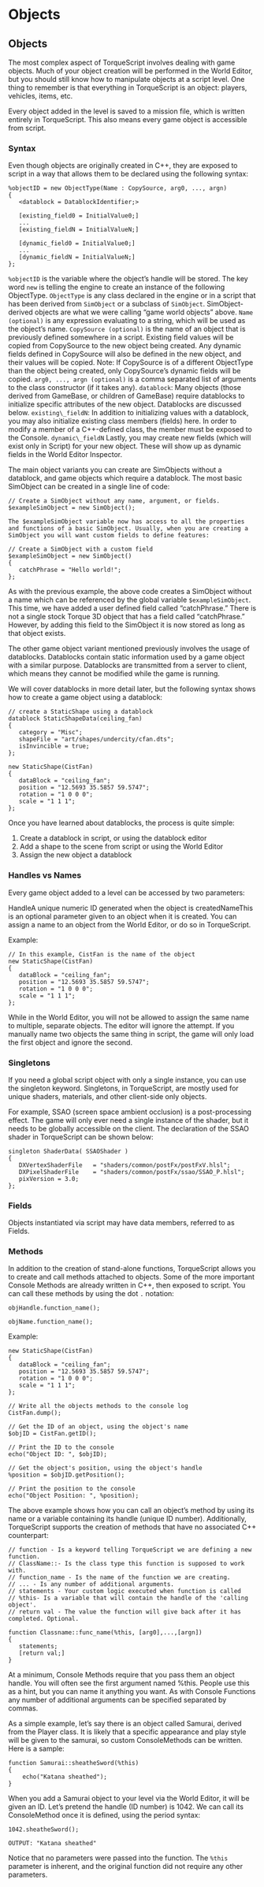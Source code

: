 # Objects

## Objects

The most complex aspect of TorqueScript involves dealing with game objects. Much of your object creation will be performed in the World Editor, but you should still know how to manipulate objects at a script level. One thing to remember is that everything in TorqueScript is an object: players, vehicles, items, etc.

Every object added in the level is saved to a mission file, which is written entirely in TorqueScript. This also means every game object is accessible from script.

### Syntax

Even though objects are originally created in C++, they are exposed to script in a way that allows them to be declared using the following syntax:

```clike
%objectID = new ObjectType(Name : CopySource, arg0, ..., argn)
{
   <datablock = DatablockIdentifier;>

   [existing_field0 = InitialValue0;]
   ...
   [existing_fieldN = InitialValueN;]

   [dynamic_field0 = InitialValue0;]
   ...
   [dynamic_fieldN = InitialValueN;]
};
```

&#x20;

`%objectID` is the variable where the object’s handle will be stored. The key word `new` is telling the engine to create an instance of the following ObjectType. `ObjectType` is any class declared in the engine or in a script that has been derived from `SimObject` or a subclass of `SimObject`. SimObject-derived objects are what we were calling “game world objects” above. `Name (optional)` is any expression evaluating to a string, which will be used as the object’s name. `CopySource (optional)` is the name of an object that is previously defined somewhere in a script. Existing field values will be copied from CopySource to the new object being created. Any dynamic fields defined in CopySource will also be defined in the new object, and their values will be copied. Note: If CopySource is of a different ObjectType than the object being created, only CopySource’s dynamic fields will be copied. `arg0, ..., argn (optional)` is a comma separated list of arguments to the class constructor (if it takes any). `datablock`: Many objects (those derived from GameBase, or children of GameBase) require datablocks to initialize specific attributes of the new object. Datablocks are discussed below. `existing\_fieldN`: In addition to initializing values with a datablock, you may also initialize existing class members (fields) here. In order to modify a member of a C++-defined class, the member must be exposed to the Console. `dynamic\_fieldN` Lastly, you may create new fields (which will exist only in Script) for your new object. These will show up as dynamic fields in the World Editor Inspector.

The main object variants you can create are SimObjects without a datablock, and game objects which require a datablock. The most basic SimObject can be created in a single line of code:



```clike
// Create a SimObject without any name, argument, or fields.
$exampleSimObject = new SimObject();

The $exampleSimObject variable now has access to all the properties and functions of a basic SimObject. Usually, when you are creating a SimObject you will want custom fields to define features:

// Create a SimObject with a custom field
$exampleSimObject = new SimObject()
{
   catchPhrase = "Hello world!";
};
```



As with the previous example, the above code creates a SimObject without a name which can be referenced by the global variable `$exampleSimObject`. This time, we have added a user defined field called “catchPhrase.” There is not a single stock Torque 3D object that has a field called “catchPhrase.” However, by adding this field to the SimObject it is now stored as long as that object exists.

The other game object variant mentioned previously involves the usage of datablocks. Datablocks contain static information used by a game object with a similar purpose. Datablocks are transmitted from a server to client, which means they cannot be modified while the game is running.

We will cover datablocks in more detail later, but the following syntax shows how to create a game object using a datablock:

```clike
// create a StaticShape using a datablock
datablock StaticShapeData(ceiling_fan)
{
   category = "Misc";
   shapeFile = "art/shapes/undercity/cfan.dts";
   isInvincible = true;
};

new StaticShape(CistFan)
{
   dataBlock = "ceiling_fan";
   position = "12.5693 35.5857 59.5747";
   rotation = "1 0 0 0";
   scale = "1 1 1";
};
```

&#x20;

Once you have learned about datablocks, the process is quite simple:

1. Create a datablock in script, or using the datablock editor
2. Add a shape to the scene from script or using the World Editor
3. Assign the new object a datablock

### Handles vs Names

Every game object added to a level can be accessed by two parameters:

HandleA unique numeric ID generated when the object is createdNameThis is an optional parameter given to an object when it is created. You can assign a name to an object from the World Editor, or do so in TorqueScript.

Example:

```clike
// In this example, CistFan is the name of the object
new StaticShape(CistFan)
{
   dataBlock = "ceiling_fan";
   position = "12.5693 35.5857 59.5747";
   rotation = "1 0 0 0";
   scale = "1 1 1";
};
```

&#x20;

While in the World Editor, you will not be allowed to assign the same name to multiple, separate objects. The editor will ignore the attempt. If you manually name two objects the same thing in script, the game will only load the first object and ignore the second.

### Singletons

If you need a global script object with only a single instance, you can use the singleton keyword. Singletons, in TorqueScript, are mostly used for unique shaders, materials, and other client-side only objects.

For example, SSAO (screen space ambient occlusion) is a post-processing effect. The game will only ever need a single instance of the shader, but it needs to be globally accessible on the client. The declaration of the SSAO shader in TorqueScript can be shown below:

```clike
singleton ShaderData( SSAOShader )
{
   DXVertexShaderFile   = "shaders/common/postFx/postFxV.hlsl";
   DXPixelShaderFile    = "shaders/common/postFx/ssao/SSAO_P.hlsl";
   pixVersion = 3.0;
};
```

&#x20;

### Fields

Objects instantiated via script may have data members, referred to as Fields.

### Methods

In addition to the creation of stand-alone functions, TorqueScript allows you to create and call methods attached to objects. Some of the more important Console Methods are already written in C++, then exposed to script. You can call these methods by using the dot `.` notation:

```clike
objHandle.function_name();

objName.function_name();
```

&#x20;

Example:

```clike
new StaticShape(CistFan)
{
   dataBlock = "ceiling_fan";
   position = "12.5693 35.5857 59.5747";
   rotation = "1 0 0 0";
   scale = "1 1 1";
};
```

```clike
// Write all the objects methods to the console log
CistFan.dump();

// Get the ID of an object, using the object's name
$objID = CistFan.getID();

// Print the ID to the console
echo("Object ID: ", $objID);

// Get the object's position, using the object's handle
%position = $objID.getPosition();

// Print the position to the console
echo("Object Position: ", %position);
```

&#x20;

The above example shows how you can call an object’s method by using its name or a variable containing its handle (unique ID number). Additionally, TorqueScript supports the creation of methods that have no associated C++ counterpart:

```clike
// function - Is a keyword telling TorqueScript we are defining a new function.
// ClassName::- Is the class type this function is supposed to work with.
// function_name - Is the name of the function we are creating.
// ... - Is any number of additional arguments.
// statements - Your custom logic executed when function is called
// %this- Is a variable that will contain the handle of the 'calling object'.
// return val - The value the function will give back after it has completed. Optional.

function Classname::func_name(%this, [arg0],...,[argn])
{
   statements;
   [return val;]
}
```

&#x20;

At a minimum, Console Methods require that you pass them an object handle. You will often see the first argument named %this. People use this as a hint, but you can name it anything you want. As with Console Functions any number of additional arguments can be specified separated by commas.

As a simple example, let’s say there is an object called Samurai, derived from the Player class. It is likely that a specific appearance and play style will be given to the samurai, so custom ConsoleMethods can be written. Here is a sample:

```clike
function Samurai::sheatheSword(%this)
{
    echo("Katana sheathed");
}
```

&#x20;

When you add a Samurai object to your level via the World Editor, it will be given an ID. Let’s pretend the handle (ID number) is 1042. We can call its ConsoleMethod once it is defined, using the period syntax:

```clike
1042.sheatheSword();
```

```clike
OUTPUT: "Katana sheathed"
```

&#x20;

Notice that no parameters were passed into the function. The `%this` parameter is inherent, and the original function did not require any other parameters.
